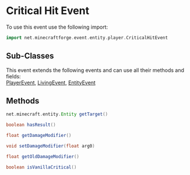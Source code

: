 # Critical Hit Event

To use this event use the following import:
```groovy
import net.minecraftforge.event.entity.player.CriticalHitEvent
```

## Sub-Classes
This event extends the following events and can use all their methods and fields: <br>
[PlayerEvent](player_event/player_event.md), [LivingEvent](living_event/living_event.md), [EntityEvent](entity_event/entity_event.md)

## Methods
```groovy
net.minecraft.entity.Entity getTarget()
```

```groovy
boolean hasResult()
```

```groovy
float getDamageModifier()
```

```groovy
void setDamageModifier(float arg0)
```

```groovy
float getOldDamageModifier()
```

```groovy
boolean isVanillaCritical()
```
